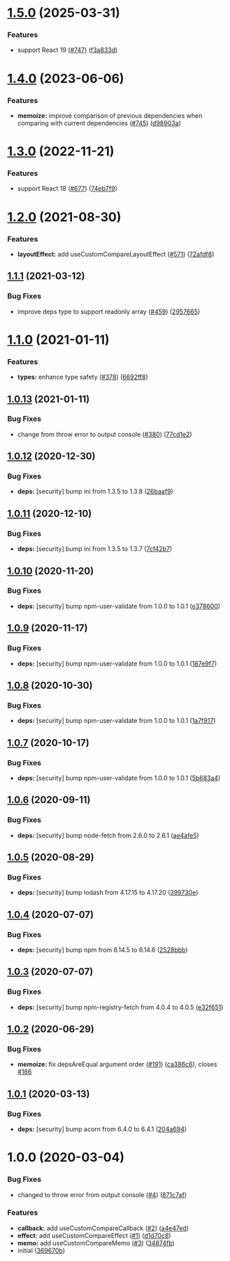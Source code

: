 # [1.5.0](https://github.com/kotarella1110/use-custom-compare/compare/v1.4.0...v1.5.0) (2025-03-31)


### Features

* support React 19 ([#747](https://github.com/kotarella1110/use-custom-compare/issues/747)) ([f3a833d](https://github.com/kotarella1110/use-custom-compare/commit/f3a833d9a6ddf0a26756b330378c4a03b7d509ea))

# [1.4.0](https://github.com/kotarella1110/use-custom-compare/compare/v1.3.0...v1.4.0) (2023-06-06)


### Features

* **memoize:** improve comparison of previous dependencies when comparing with current dependencies ([#745](https://github.com/kotarella1110/use-custom-compare/issues/745)) ([d98903a](https://github.com/kotarella1110/use-custom-compare/commit/d98903a54315366573588ffee883c142edbd7d1e))

# [1.3.0](https://github.com/kotarella1110/use-custom-compare/compare/v1.2.0...v1.3.0) (2022-11-21)


### Features

* support React 18 ([#677](https://github.com/kotarella1110/use-custom-compare/issues/677)) ([74eb7f9](https://github.com/kotarella1110/use-custom-compare/commit/74eb7f9ce0518cf1c18d09f218dc34e34973fdac))

# [1.2.0](https://github.com/kotarella1110/use-custom-compare/compare/v1.1.1...v1.2.0) (2021-08-30)


### Features

* **layoutEffect:** add useCustomCompareLayoutEffect ([#571](https://github.com/kotarella1110/use-custom-compare/issues/571)) ([72afdf8](https://github.com/kotarella1110/use-custom-compare/commit/72afdf8cce9ea1216e08e3e182ee6006e8b8b659))

## [1.1.1](https://github.com/kotarella1110/use-custom-compare/compare/v1.1.0...v1.1.1) (2021-03-12)


### Bug Fixes

* improve deps type to support readonly array ([#459](https://github.com/kotarella1110/use-custom-compare/issues/459)) ([2957665](https://github.com/kotarella1110/use-custom-compare/commit/29576659b9b9b8a65ac27048042af1e7f1d539c4))

# [1.1.0](https://github.com/kotarella1110/use-custom-compare/compare/v1.0.13...v1.1.0) (2021-01-11)


### Features

* **types:** enhance type safety ([#378](https://github.com/kotarella1110/use-custom-compare/issues/378)) ([6692ff8](https://github.com/kotarella1110/use-custom-compare/commit/6692ff8e24f607c02ac02862b0dda15520e4d89a))

## [1.0.13](https://github.com/kotarella1110/use-custom-compare/compare/v1.0.12...v1.0.13) (2021-01-11)


### Bug Fixes

* change from throw error to output console ([#380](https://github.com/kotarella1110/use-custom-compare/issues/380)) ([77cd1e2](https://github.com/kotarella1110/use-custom-compare/commit/77cd1e29fb5bb6f8221e802d22f4b799e13c710e))

## [1.0.12](https://github.com/kotarella1110/use-custom-compare/compare/v1.0.11...v1.0.12) (2020-12-30)


### Bug Fixes

* **deps:** [security] bump ini from 1.3.5 to 1.3.8 ([26baaf9](https://github.com/kotarella1110/use-custom-compare/commit/26baaf9e65cb853dd9924a7880729f8ace87fbc4))

## [1.0.11](https://github.com/kotarella1110/use-custom-compare/compare/v1.0.10...v1.0.11) (2020-12-10)


### Bug Fixes

* **deps:** [security] bump ini from 1.3.5 to 1.3.7 ([7cf42b7](https://github.com/kotarella1110/use-custom-compare/commit/7cf42b732241f817a51a48a8185085c0c25a6b6d))

## [1.0.10](https://github.com/kotarella1110/use-custom-compare/compare/v1.0.9...v1.0.10) (2020-11-20)


### Bug Fixes

* **deps:** [security] bump npm-user-validate from 1.0.0 to 1.0.1 ([e378600](https://github.com/kotarella1110/use-custom-compare/commit/e378600432c3f9acbc5b1c576be4c9394d715ecb))

## [1.0.9](https://github.com/kotarella1110/use-custom-compare/compare/v1.0.8...v1.0.9) (2020-11-17)


### Bug Fixes

* **deps:** [security] bump npm-user-validate from 1.0.0 to 1.0.1 ([187e9f7](https://github.com/kotarella1110/use-custom-compare/commit/187e9f74f59896c72f17b75192923980abda55bb))

## [1.0.8](https://github.com/kotarella1110/use-custom-compare/compare/v1.0.7...v1.0.8) (2020-10-30)


### Bug Fixes

* **deps:** [security] bump npm-user-validate from 1.0.0 to 1.0.1 ([1a7f917](https://github.com/kotarella1110/use-custom-compare/commit/1a7f91738c8d9800841585f00c0d504b819c3c64))

## [1.0.7](https://github.com/kotarella1110/use-custom-compare/compare/v1.0.6...v1.0.7) (2020-10-17)


### Bug Fixes

* **deps:** [security] bump npm-user-validate from 1.0.0 to 1.0.1 ([5b683a4](https://github.com/kotarella1110/use-custom-compare/commit/5b683a407d3c1967ab42bab88e18d6ab61e5ef28))

## [1.0.6](https://github.com/kotarella1110/use-custom-compare/compare/v1.0.5...v1.0.6) (2020-09-11)


### Bug Fixes

* **deps:** [security] bump node-fetch from 2.6.0 to 2.6.1 ([ae4afe5](https://github.com/kotarella1110/use-custom-compare/commit/ae4afe52d2a6794f7445ff4c26dd10a1f1977755))

## [1.0.5](https://github.com/kotarella1110/use-custom-compare/compare/v1.0.4...v1.0.5) (2020-08-29)


### Bug Fixes

* **deps:** [security] bump lodash from 4.17.15 to 4.17.20 ([399730e](https://github.com/kotarella1110/use-custom-compare/commit/399730ed6390f11b0dbf66f0e0c2df7616edf3b8))

## [1.0.4](https://github.com/kotarella1110/use-custom-compare/compare/v1.0.3...v1.0.4) (2020-07-07)


### Bug Fixes

* **deps:** [security] bump npm from 6.14.5 to 6.14.6 ([2528bbb](https://github.com/kotarella1110/use-custom-compare/commit/2528bbb1e81bd0e1ed225860f720524d3da77460))

## [1.0.3](https://github.com/kotarella1110/use-custom-compare/compare/v1.0.2...v1.0.3) (2020-07-07)


### Bug Fixes

* **deps:** [security] bump npm-registry-fetch from 4.0.4 to 4.0.5 ([e32f651](https://github.com/kotarella1110/use-custom-compare/commit/e32f6516edeea9cc9b397ad75f25933330a812b9))

## [1.0.2](https://github.com/kotarella1110/use-custom-compare/compare/v1.0.1...v1.0.2) (2020-06-29)


### Bug Fixes

* **memoize:** fix depsAreEqual argument order ([#191](https://github.com/kotarella1110/use-custom-compare/issues/191)) ([ca386c6](https://github.com/kotarella1110/use-custom-compare/commit/ca386c6213e791d33460e45a9b90e581cc2e866d)), closes [#186](https://github.com/kotarella1110/use-custom-compare/issues/186)

## [1.0.1](https://github.com/kotarella1110/use-custom-compare/compare/v1.0.0...v1.0.1) (2020-03-13)

### Bug Fixes

- **deps:** [security] bump acorn from 6.4.0 to 6.4.1 ([204a694](https://github.com/kotarella1110/use-custom-compare/commit/204a69469859d16e7c207597041bc06cae89fb21))

# 1.0.0 (2020-03-04)

### Bug Fixes

- changed to throw error from output console ([#4](https://github.com/kotarella1110/use-custom-compare/issues/4)) ([871c7af](https://github.com/kotarella1110/use-custom-compare/commit/871c7af0fff578cb5f15af1cf974e821d06d5fa3))

### Features

- **callback:** add useCustomCompareCallback ([#2](https://github.com/kotarella1110/use-custom-compare/issues/2)) ([a4e47ed](https://github.com/kotarella1110/use-custom-compare/commit/a4e47edc5f5b5bf9c7c3ba1be681c84c88b4189d))
- **effect:** add useCustomCompareEffect ([#1](https://github.com/kotarella1110/use-custom-compare/issues/1)) ([d1d70c8](https://github.com/kotarella1110/use-custom-compare/commit/d1d70c8eaf0394509e577174bd2bef15bf6721d5))
- **memo:** add useCustomCompareMemo ([#3](https://github.com/kotarella1110/use-custom-compare/issues/3)) ([34874fb](https://github.com/kotarella1110/use-custom-compare/commit/34874fb1b59584526891c7ec440b016ff2dcc671))
- initial ([369670b](https://github.com/kotarella1110/use-custom-compare/commit/369670bd57db1abdf663b3ae7ef942f5b914ee92))
